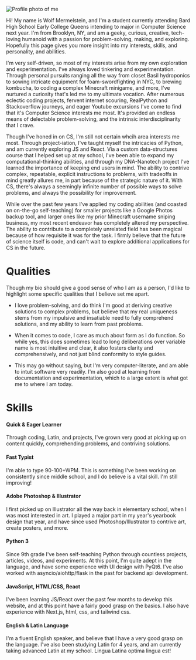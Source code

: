 ![Profile photo of me](/resources/profileMe.webp|width=1)

Hi! My name is Wolf Mermelstein, and I'm a student currently attending Bard High School Early College Queens intending to major in Computer Science next year. I'm from Brooklyn, NY, and am a geeky, curious, creative, tech-loving humanoid with a passion for problem-solving, making, and exploring. Hopefully this page gives you more insight into my interests, skills, and personality, and abilities.

I'm very self-driven, so most of my interests arise from my own exploration and experimentation. I've always loved tinkering and experimentation. Through personal pursuits ranging all the way from closet Basil hydroponics to sowing intricate equipment for foam-swordfighting in NYC, to brewing kombucha, to coding a complex Minecraft minigame, and more, I've nurtured a curiosity that's led me to my ultimate vocation. After numerous eclectic coding projects, fervent internet scouring, RealPython and Stackoverflow journeys, and eager Youtube excursions I've come to find that it's Computer Science interests me most. It's provided an endless means of delectable problem-solving, and the intrinsic interdisciplinarity that I crave.

Though I've honed in on CS, I'm still not certain whcih area interests me most. Through project-iation, I've taught myself the intricacies of Python, and am currently exploring JS and React. Via a custom data-structures course that I helped set up at my school, I've been able to expand my computational-thinking abilities, and through my DNA-Nanotech project I've learned the importance of keeping end users in mind. The ability to contrive complex, repeatable, explicit instructions to problems, with tradeoffs in mind greatly allures me, in part because of the strategic nature of it. With CS, there's always a seemingly infinite number of possible ways to solve problems, and always the possibility for improvement.

While over the past few years I've applied my coding abilities (and coasted on on-the-go self-teaching) for smaller projects like a Google Photos backup tool, and larger ones like my prior Minecraft username sniping business, my most recent endeavor has completely altered my perspective. The ability to contribute to a completely unrelated field has been magical because of how requisite it was for the task. I firmly believe that the future of science itself is code, and can't wait to explore additional applications for CS in the future.

# Qualities

Though my bio should give a good sense of who I am as a person, I'd like to highlight some specific qualities that I believe set me apart.

* I love problem-solving, and do think I'm good at deriving creative solutions to complex problems, but believe that my real uniqueness stems from my impulsive and insatiable need to fully comprehend solutions, and my ability to learn from past problems.

* When it comes to code, I care as much about form as I do function. So while yes, this does sometimes lead to long deliberations over variable name is most intuitive and clear, it also fosters clarity and comprehensively, and not just blind conformity to style guides.

* This may go without saying, but I'm very computer-literate, and am able to intuit software very readily. I'm also good at learning from documentation and experimentation, which to a large extent is what got me to where I am today.

# Skills

#### Quick & Eager Learner
Through coding, Latin, and projects, I've grown very good at picking up on content quickly, comprehending problems, and contriving solutions.

#### Fast Typist
I'm able to type 90-100+WPM. This is something I've been working on consistently since middle school, and I do believe is a vital skill. I'm still improving!

#### Adobe Photoshop & Illustrator
I first picked up on Illustrator all the way back in elementary school, when I was most interested in art. I played a major part in my year's yearbook design that year, and have since used Photoshop/Illustrator to contrive art, create posters, and more.

#### Python 3
Since 9th grade I've been self-teaching Python through countless projects, articles, videos, and experiments. At this point, I'm quite adept in the language, and have some experience with UI design with PyQt6. I've also worked with asyncio/aiohttp/flask in the past for backend api development.

#### JavaScript, HTML/CSS, React
I've been learning JS/React over the past few months to develop this website, and at this point have a fairly good grasp on the basics. I also have experience with Next.js, html, css, and tailwind css.

#### English & Latin Language
I'm a fluent English speaker, and believe that I have a very good grasp on the language. I've also been studying Latin for 4 years, and am currently taking advanced Latin at my school. Lingua Latina optima lingua est!
